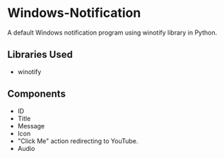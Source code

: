 # Windows-Notification
A default Windows notification program using winotify library in Python.

## Libraries Used
- winotify

## Components
- ID
- Title
- Message
- Icon
- "Click Me" action redirecting to YouTube.
- Audio

